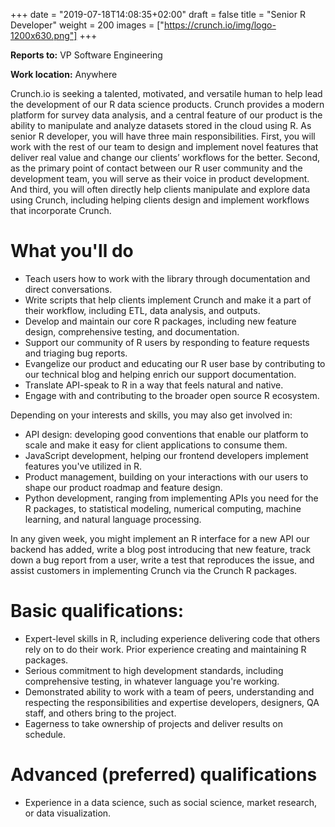 +++
date = "2019-07-18T14:08:35+02:00"
draft = false
title = "Senior R Developer"
weight = 200
images = ["https://crunch.io/img/logo-1200x630.png"]
+++

**Reports to:** VP Software Engineering

**Work location:** Anywhere

Crunch.io is seeking a talented, motivated, and versatile human to help lead the development of our R data science products. Crunch provides a modern platform for survey data analysis, and a central feature of our product is the ability to manipulate and analyze datasets stored in the cloud using R. As senior R developer, you will have three main responsibilities. First, you will work with the rest of our team to design and implement novel features that deliver real value and change our clients’ workflows for the better. Second, as the primary point of contact between our R user community and the development team, you will serve as their voice in product development. And third, you will often directly help clients manipulate and explore data using Crunch, including helping clients design and implement workflows that incorporate Crunch.  

# What you'll do

- Teach users how to work with the library through documentation and direct conversations.
- Write scripts that help clients implement Crunch and make it a part of their workflow, including ETL, data analysis, and outputs.  
- Develop and maintain our core R packages, including new feature design, comprehensive testing, and documentation.
- Support our community of R users by responding to feature requests and triaging bug reports.
- Evangelize our product and educating our R user base by contributing to our technical blog and helping enrich our support documentation.
- Translate API-speak to R in a way that feels natural and native.
- Engage with and contributing to the broader open source R ecosystem.

Depending on your interests and skills, you may also get involved in:

- API design: developing good conventions that enable our platform to scale and make it easy for client applications to consume them.
- JavaScript development, helping our frontend developers implement features you've utilized in R.
- Product management, building on your interactions with our users to shape our product roadmap and feature design.
- Python development, ranging from implementing APIs you need for the R packages, to  statistical modeling, numerical computing, machine learning, and natural language processing.

In any given week, you might implement an R interface for a new API our backend has added, write a blog post introducing that new feature, track down a bug report from a user, write a test that reproduces the issue, and assist customers in implementing Crunch via the Crunch R packages.

# Basic qualifications:

- Expert-level skills in R, including experience delivering code that others rely on to do their work. Prior experience creating and maintaining R packages.
- Serious commitment to high development standards, including comprehensive testing, in whatever language you're working.
- Demonstrated ability to work with a team of peers, understanding and respecting the responsibilities and expertise developers, designers, QA staff, and others bring to the project.
- Eagerness to take ownership of projects and deliver results on schedule.

# Advanced (preferred) qualifications

- Experience in a data science, such as social science, market research, or data visualization.